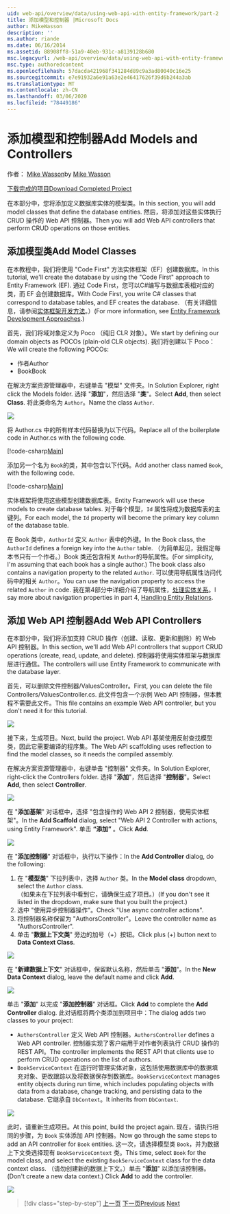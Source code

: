 ```yaml
---
uid: web-api/overview/data/using-web-api-with-entity-framework/part-2
title: 添加模型和控制器 |Microsoft Docs
author: MikeWasson
description: ''
ms.author: riande
ms.date: 06/16/2014
ms.assetid: 88908ff8-51a9-40eb-931c-a8139128b680
msc.legacyurl: /web-api/overview/data/using-web-api-with-entity-framework/part-2
msc.type: authoredcontent
ms.openlocfilehash: 57dacda421968f341284d89c9a3ad80040c16e25
ms.sourcegitcommit: e7e91932a6e91a63e2e46417626f39d6b244a3ab
ms.translationtype: MT
ms.contentlocale: zh-CN
ms.lasthandoff: 03/06/2020
ms.locfileid: "78449186"
---
```

# <a name="add-models-and-controllers"></a><span data-ttu-id="33d23-102">添加模型和控制器</span><span class="sxs-lookup"><span data-stu-id="33d23-102">Add Models and Controllers</span></span>

<span data-ttu-id="33d23-103">作者： [Mike Wasson](https://github.com/MikeWasson)</span><span class="sxs-lookup"><span data-stu-id="33d23-103">by [Mike Wasson](https://github.com/MikeWasson)</span></span>

[<span data-ttu-id="33d23-104">下载完成的项目</span><span class="sxs-lookup"><span data-stu-id="33d23-104">Download Completed Project</span></span>](https://github.com/MikeWasson/BookService)

<span data-ttu-id="33d23-105">在本部分中，您将添加定义数据库实体的模型类。</span><span class="sxs-lookup"><span data-stu-id="33d23-105">In this section, you will add model classes that define the database entities.</span></span> <span data-ttu-id="33d23-106">然后，将添加对这些实体执行 CRUD 操作的 Web API 控制器。</span><span class="sxs-lookup"><span data-stu-id="33d23-106">Then you will add Web API controllers that perform CRUD operations on those entities.</span></span>

## <a name="add-model-classes"></a><span data-ttu-id="33d23-107">添加模型类</span><span class="sxs-lookup"><span data-stu-id="33d23-107">Add Model Classes</span></span>

<span data-ttu-id="33d23-108">在本教程中，我们将使用 "Code First" 方法实体框架（EF）创建数据库。</span><span class="sxs-lookup"><span data-stu-id="33d23-108">In this tutorial, we'll create the database by using the "Code First" approach to Entity Framework (EF).</span></span> <span data-ttu-id="33d23-109">通过 Code First，您可以C#编写与数据库表相对应的类，而 EF 会创建数据库。</span><span class="sxs-lookup"><span data-stu-id="33d23-109">With Code First, you write C# classes that correspond to database tables, and EF creates the database.</span></span> <span data-ttu-id="33d23-110">（有关详细信息，请参阅[实体框架开发方法](https://msdn.microsoft.com/library/ms178359%28v=vs.110%29.aspx#dbfmfcf)。）</span><span class="sxs-lookup"><span data-stu-id="33d23-110">(For more information, see [Entity Framework Development Approaches](https://msdn.microsoft.com/library/ms178359%28v=vs.110%29.aspx#dbfmfcf).)</span></span>

<span data-ttu-id="33d23-111">首先，我们将域对象定义为 Poco （纯旧 CLR 对象）。</span><span class="sxs-lookup"><span data-stu-id="33d23-111">We start by defining our domain objects as POCOs (plain-old CLR objects).</span></span> <span data-ttu-id="33d23-112">我们将创建以下 Poco：</span><span class="sxs-lookup"><span data-stu-id="33d23-112">We will create the following POCOs:</span></span>

- <span data-ttu-id="33d23-113">作者</span><span class="sxs-lookup"><span data-stu-id="33d23-113">Author</span></span>
- <span data-ttu-id="33d23-114">Book</span><span class="sxs-lookup"><span data-stu-id="33d23-114">Book</span></span>

<span data-ttu-id="33d23-115">在解决方案资源管理器中，右键单击 "模型" 文件夹。</span><span class="sxs-lookup"><span data-stu-id="33d23-115">In Solution Explorer, right click the Models folder.</span></span> <span data-ttu-id="33d23-116">选择 "**添加**"，然后选择 "**类**"。</span><span class="sxs-lookup"><span data-stu-id="33d23-116">Select **Add**, then select **Class**.</span></span> <span data-ttu-id="33d23-117">将此类命名为 `Author`。</span><span class="sxs-lookup"><span data-stu-id="33d23-117">Name the class `Author`.</span></span>

![](part-2/_static/image1.png)

<span data-ttu-id="33d23-118">将 Author.cs 中的所有样本代码替换为以下代码。</span><span class="sxs-lookup"><span data-stu-id="33d23-118">Replace all of the boilerplate code in Author.cs with the following code.</span></span>

[!code-csharp[Main](part-2/samples/sample1.cs)]

<span data-ttu-id="33d23-119">添加另一个名为 `Book`的类，其中包含以下代码。</span><span class="sxs-lookup"><span data-stu-id="33d23-119">Add another class named `Book`, with the following code.</span></span>

[!code-csharp[Main](part-2/samples/sample2.cs)]

<span data-ttu-id="33d23-120">实体框架将使用这些模型创建数据库表。</span><span class="sxs-lookup"><span data-stu-id="33d23-120">Entity Framework will use these models to create database tables.</span></span> <span data-ttu-id="33d23-121">对于每个模型，`Id` 属性将成为数据库表的主键列。</span><span class="sxs-lookup"><span data-stu-id="33d23-121">For each model, the `Id` property will become the primary key column of the database table.</span></span>

<span data-ttu-id="33d23-122">在 Book 类中，`AuthorId` 定义 `Author` 表中的外键。</span><span class="sxs-lookup"><span data-stu-id="33d23-122">In the Book class, the `AuthorId` defines a foreign key into the `Author` table.</span></span> <span data-ttu-id="33d23-123">（为简单起见，我假定每本书只有一个作者。）Book 类还包含相关 `Author`的导航属性。</span><span class="sxs-lookup"><span data-stu-id="33d23-123">(For simplicity, I'm assuming that each book has a single author.) The book class also contains a navigation property to the related `Author`.</span></span> <span data-ttu-id="33d23-124">可以使用导航属性访问代码中的相关 `Author`。</span><span class="sxs-lookup"><span data-stu-id="33d23-124">You can use the navigation property to access the related `Author` in code.</span></span> <span data-ttu-id="33d23-125">我在第4部分中详细介绍了导航属性，[处理实体关系](part-4.md)。</span><span class="sxs-lookup"><span data-stu-id="33d23-125">I say more about navigation properties in part 4, [Handling Entity Relations](part-4.md).</span></span>

## <a name="add-web-api-controllers"></a><span data-ttu-id="33d23-126">添加 Web API 控制器</span><span class="sxs-lookup"><span data-stu-id="33d23-126">Add Web API Controllers</span></span>

<span data-ttu-id="33d23-127">在本部分中，我们将添加支持 CRUD 操作（创建、读取、更新和删除）的 Web API 控制器。</span><span class="sxs-lookup"><span data-stu-id="33d23-127">In this section, we'll add Web API controllers that support CRUD operations (create, read, update, and delete).</span></span> <span data-ttu-id="33d23-128">控制器将使用实体框架与数据库层进行通信。</span><span class="sxs-lookup"><span data-stu-id="33d23-128">The controllers will use Entity Framework to communicate with the database layer.</span></span>

<span data-ttu-id="33d23-129">首先，可以删除文件控制器/ValuesController。</span><span class="sxs-lookup"><span data-stu-id="33d23-129">First, you can delete the file Controllers/ValuesController.cs.</span></span> <span data-ttu-id="33d23-130">此文件包含一个示例 Web API 控制器，但本教程不需要此文件。</span><span class="sxs-lookup"><span data-stu-id="33d23-130">This file contains an example Web API controller, but you don't need it for this tutorial.</span></span>

![](part-2/_static/image2.png)

<span data-ttu-id="33d23-131">接下来，生成项目。</span><span class="sxs-lookup"><span data-stu-id="33d23-131">Next, build the project.</span></span> <span data-ttu-id="33d23-132">Web API 基架使用反射查找模型类，因此它需要编译的程序集。</span><span class="sxs-lookup"><span data-stu-id="33d23-132">The Web API scaffolding uses reflection to find the model classes, so it needs the compiled assembly.</span></span>

<span data-ttu-id="33d23-133">在解决方案资源管理器中，右键单击 "控制器" 文件夹。</span><span class="sxs-lookup"><span data-stu-id="33d23-133">In Solution Explorer, right-click the Controllers folder.</span></span> <span data-ttu-id="33d23-134">选择 "**添加**"，然后选择 "**控制器**"。</span><span class="sxs-lookup"><span data-stu-id="33d23-134">Select **Add**, then select **Controller**.</span></span>

![](part-2/_static/image3.png)

<span data-ttu-id="33d23-135">在 "**添加基架**" 对话框中，选择 "包含操作的 Web API 2 控制器，使用实体框架"。</span><span class="sxs-lookup"><span data-stu-id="33d23-135">In the **Add Scaffold** dialog, select "Web API 2 Controller with actions, using Entity Framework".</span></span> <span data-ttu-id="33d23-136">单击 **“添加”** 。</span><span class="sxs-lookup"><span data-stu-id="33d23-136">Click **Add**.</span></span>

![](part-2/_static/image4.png)

<span data-ttu-id="33d23-137">在 "**添加控制器**" 对话框中，执行以下操作：</span><span class="sxs-lookup"><span data-stu-id="33d23-137">In the **Add Controller** dialog, do the following:</span></span>

1. <span data-ttu-id="33d23-138">在 "**模型类**" 下拉列表中，选择 `Author` 类。</span><span class="sxs-lookup"><span data-stu-id="33d23-138">In the **Model class** dropdown, select the `Author` class.</span></span> <span data-ttu-id="33d23-139">（如果未在下拉列表中看到它，请确保生成了项目。）</span><span class="sxs-lookup"><span data-stu-id="33d23-139">(If you don't see it listed in the dropdown, make sure that you built the project.)</span></span>
2. <span data-ttu-id="33d23-140">选中 "使用异步控制器操作"。</span><span class="sxs-lookup"><span data-stu-id="33d23-140">Check "Use async controller actions".</span></span>
3. <span data-ttu-id="33d23-141">将控制器名称保留为 &quot;AuthorsController&quot;。</span><span class="sxs-lookup"><span data-stu-id="33d23-141">Leave the controller name as &quot;AuthorsController&quot;.</span></span>
4. <span data-ttu-id="33d23-142">单击 "**数据上下文类**" 旁边的加号（+）按钮。</span><span class="sxs-lookup"><span data-stu-id="33d23-142">Click plus (+) button next to **Data Context Class**.</span></span>

![](part-2/_static/image5.png)

<span data-ttu-id="33d23-143">在 "**新建数据上下文**" 对话框中，保留默认名称，然后单击 "**添加**"。</span><span class="sxs-lookup"><span data-stu-id="33d23-143">In the **New Data Context** dialog, leave the default name and click **Add**.</span></span>

![](part-2/_static/image6.png)

<span data-ttu-id="33d23-144">单击 "**添加**" 以完成 "**添加控制器**" 对话框。</span><span class="sxs-lookup"><span data-stu-id="33d23-144">Click **Add** to complete the **Add Controller** dialog.</span></span> <span data-ttu-id="33d23-145">此对话框将两个类添加到项目中：</span><span class="sxs-lookup"><span data-stu-id="33d23-145">The dialog adds two classes to your project:</span></span>

- <span data-ttu-id="33d23-146">`AuthorsController` 定义 Web API 控制器。</span><span class="sxs-lookup"><span data-stu-id="33d23-146">`AuthorsController` defines a Web API controller.</span></span> <span data-ttu-id="33d23-147">控制器实现了客户端用于对作者列表执行 CRUD 操作的 REST API。</span><span class="sxs-lookup"><span data-stu-id="33d23-147">The controller implements the REST API that clients use to perform CRUD operations on the list of authors.</span></span>
- <span data-ttu-id="33d23-148">`BookServiceContext` 在运行时管理实体对象，这包括使用数据库中的数据填充对象、更改跟踪以及将数据保存到数据库。</span><span class="sxs-lookup"><span data-stu-id="33d23-148">`BookServiceContext` manages entity objects during run time, which includes populating objects with data from a database, change tracking, and persisting data to the database.</span></span> <span data-ttu-id="33d23-149">它继承自 `DbContext`。</span><span class="sxs-lookup"><span data-stu-id="33d23-149">It inherits from `DbContext`.</span></span>

![](part-2/_static/image7.png)

<span data-ttu-id="33d23-150">此时，请重新生成项目。</span><span class="sxs-lookup"><span data-stu-id="33d23-150">At this point, build the project again.</span></span> <span data-ttu-id="33d23-151">现在，请执行相同的步骤，为 `Book` 实体添加 API 控制器。</span><span class="sxs-lookup"><span data-stu-id="33d23-151">Now go through the same steps to add an API controller for `Book` entities.</span></span> <span data-ttu-id="33d23-152">这一次，请选择模型类 `Book`，并为数据上下文类选择现有 `BookServiceContext` 类。</span><span class="sxs-lookup"><span data-stu-id="33d23-152">This time, select `Book` for the model class, and select the existing `BookServiceContext` class for the data context class.</span></span> <span data-ttu-id="33d23-153">（请勿创建新的数据上下文。）单击 "**添加**" 以添加该控制器。</span><span class="sxs-lookup"><span data-stu-id="33d23-153">(Don't create a new data context.) Click **Add** to add the controller.</span></span>

![](part-2/_static/image8.png)

> [!div class="step-by-step"]
> <span data-ttu-id="33d23-154">[上一页](part-1.md)
> [下一页](part-3.md)</span><span class="sxs-lookup"><span data-stu-id="33d23-154">[Previous](part-1.md)
[Next](part-3.md)</span></span>
